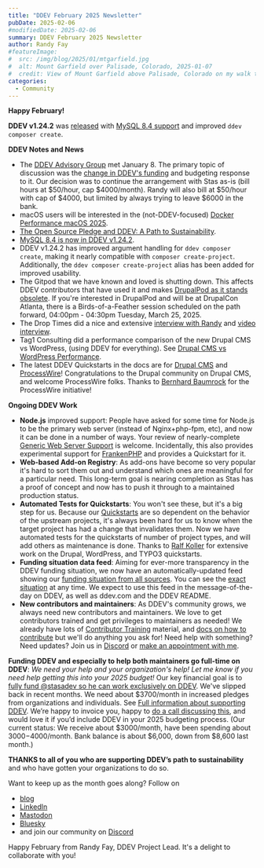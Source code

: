 ```yaml
---
title: "DDEV February 2025 Newsletter"
pubDate: 2025-02-06
#modifiedDate: 2025-02-06
summary: DDEV February 2025 Newsletter
author: Randy Fay
#featureImage:
#  src: /img/blog/2025/01/mtgarfield.jpg
#  alt: Mount Garfield over Palisade, Colorado, 2025-01-07
#  credit: View of Mount Garfield above Palisade, Colorado on my walk to work today, January 6, 2025
categories:
  - Community
---
```


**Happy February!**

**DDEV v1.24.2** was [released](https://github.com/ddev/ddev/releases/tag/v1.24.2) with [MySQL 8.4 support](https://ddev.com/blog/database-improvements) and improved `ddev composer create`.

**DDEV Notes and News**

- The [DDEV Advisory Group](https://github.com/orgs/ddev/discussions/6853) met January 8. The primary topic of discussion was the [change in DDEV's funding](https://ddev.com/blog/platform-sh-ddev-funding-changes) and budgeting response to it. Our decision was to continue the arrangement with Stas as-is (bill hours at $50/hour, cap $4000/month). Randy will also bill at $50/hour with cap of $4000, but limited by always trying to leave $6000 in the bank.
- macOS users will be interested in the (not-DDEV-focused) [Docker Performance macOS 2025](https://www.paolomainardi.com/posts/docker-performance-macos-2025/).
- [The Open Source Pledge and DDEV: A Path to Sustainability](https://ddev.com/blog/open-source-pledge).
- [MySQL 8.4 is now in DDEV v1.24.2](https://ddev.com/blog/database-improvements/).
- DDEV v1.24.2 has improved argument handling for `ddev composer create`, making it nearly compatible with `composer create-project`. Additionally, the `ddev composer create-project` alias has been added for improved usability.
- The Gitpod that we have known and loved is shutting down. This affects DDEV contributors that have used it and makes [DrupalPod as it stands obsolete](https://www.drupal.org/project/drupalpod/issues/3500792). If you're interested in DrupalPod and will be at DrupalCon Atlanta, there is a Birds-of-a-Feather session scheduled on the path forward, 04:00pm - 04:30pm Tuesday, March 25, 2025.
- The Drop Times did a nice and extensive [interview with Randy](https://www.thedroptimes.com/interview/45389/making-ddev-past-present-and-future-in-focus) and [video interview](https://www.youtube.com/watch?v=EctDtSZcBhU).
- Tag1 Consulting did a performance comparison of the new Drupal CMS vs WordPress, (using DDEV for everything). See [Drupal CMS vs WordPress Performance](https://www.tag1consulting.com/blog/drupal-cms-vs-wordpress-performance-2025).
- The latest DDEV Quickstarts in the docs are for [Drupal CMS](https://ddev.readthedocs.io/en/stable/users/quickstart/#drupal-drupal-cms) and [ProcessWire](https://ddev.readthedocs.io/en/latest/users/quickstart/#processwire)! Congratulations to the Drupal community on Drupal CMS, and welcome ProcessWire folks. Thanks to [Bernhard Baumrock](https://github.com/BernhardBaumrock) for the ProcessWire initiative!

**Ongoing DDEV Work**

- **Node.js** improved support: People have asked for some time for Node.js to be the primary web server (instead of Nginx+php-fpm, etc), and now it can be done in a number of ways. Your review of nearly-complete [Generic Web Server Support](https://github.com/ddev/ddev/pull/6935) is welcome. Incidentally, this also provides experimental support for [FrankenPHP](https://frankenphp.dev/) and provides a Quickstart for it.
- **Web-based Add-on Registry**: As add-ons have become so very popular it's hard to sort them out and understand which ones are meaningful for a particular need. This long-term goal is nearing completion as Stas has a proof of concept and now has to push it through to a maintained production status.
- **Automated Tests for Quickstarts**: You won't see these, but it's a big step for us. Because our [Quickstarts](https://ddev.readthedocs.io/en/stable/users/quickstart/) are so dependent on the behavior of the upstream projects, it's always been hard for us to know when the target project has had a change that invalidates them. Now we have automated tests for the quickstarts of number of project types, and will add others as maintenance is done. Thanks to [Ralf Koller](https://github.com/rpkoller) for extensive work on the Drupal, WordPress, and TYPO3 quickstarts.
- **Funding situation data feed**: Aiming for ever-more transparency in the DDEV funding situation, we now have an automatically-updated feed showing our [funding situation from all sources](https://github.com/ddev/sponsorship-data). You can see the [exact situation](https://github.com/ddev/sponsorship-data/blob/main/data/all-sponsorships.json) at any time. We expect to use this feed in the message-of-the-day on DDEV, as well as ddev.com and the DDEV README.
- **New contributors and maintainers**: As DDEV's community grows, we always need new contributors and maintainers. We love to get contributors trained and get privileges to maintainers as needed! We already have lots of [Contributor Training](https://ddev.com/blog/category/training/) material, and [docs on how to contribute](https://ddev.readthedocs.io/en/stable/developers/) but we'll do anything you ask for! Need help with something? Need updates? Join us in [Discord](/s/discord) or [make an appointment with me](https://cal.com/randyfay/30min).

**Funding DDEV and especially to help both maintainers go full-time on DDEV**: _We need your help and your organization's help! Let me know if you need help getting this into your 2025 budget!_ Our key financial goal is to [fully fund @stasadev so he can work exclusively on DDEV](lets-fund-stas-maintainer.md). We've slipped back in recent months. We need about $3700/month in increased pledges from organizations and individuals. See [Full information about supporting DDEV](https://github.com/sponsors/ddev). We’re happy to invoice you, happy to [do a call discussing this](https://cal.com/randyfay/30min), and would love it if you’d include DDEV in your 2025 budgeting process. (Our current status: We receive about $3000/month, have been spending about $3000-$4000/month. Bank balance is about $6,000, down from $8,600 last month.)

**THANKS to all of you who are supporting DDEV’s path to sustainability** and who have gotten your organizations to do so.

Want to keep up as the month goes along? Follow on

- [blog](https://ddev.com/blog/)
- [LinkedIn](https://www.linkedin.com/company/ddev-foundation)
- [Mastodon](https://fosstodon.org/@ddev)
- [Bluesky](https://bsky.app/profile/ddev.bsky.social)
- and join our community on [Discord](/s/discord)

Happy February from Randy Fay, DDEV Project Lead. It's a delight to collaborate with you!
